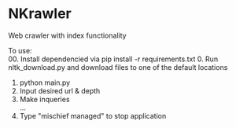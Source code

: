 NKrawler
========

Web crawler with index functionality

To use:  
00. Install dependencied via pip install -r requirements.txt 
0. Run nltk_download.py and download files to one of the default locations
1. python main.py  
2. Input desired url & depth  
3. Make inqueries  
...  
666. Type "mischief managed" to stop application  
